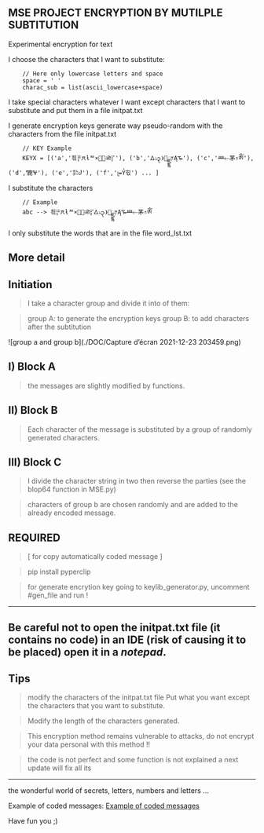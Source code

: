 MSE PROJECT 
ENCRYPTION BY MUTILPLE SUBTITUTION
---------------------------------------

Experimental encryption for text


I choose the characters that I want to substitute:

		// Here only lowercase letters and space
		space = ' '
		charac_sub = list(ascii_lowercase+space)


I take special characters whatever
I want except characters that I want to substitute and put them in a file initpat.txt


I generate encryption keys generate way
pseudo-random with the characters from the file initpat.txt

		// KEY Example
		KEYX = [('a','흮⡟𐠔ƚᅍ×〪㊳ऒ⡏'), ('b','𐊅⭏၃❩๩ྫྷ𐤌Ąᎏ'), ('c','ᚉ⟝茅⇑ༀ'), ('d','͊⿅𐐏'), ('e','㌓ⴛ'), ('f','ᥧ⇴Ỷ힋') ... ]


I substitute the characters

		// Example
		abc --> 흮⡟𐠔ƚᅍ×〪㊳ऒ⡏𐊅⭏၃❩๩ྫྷ𐤌Ąᎏᚉ⟝茅⇑ༀ


I only substitute the words that are in the file word_lst.txt


More detail
---------------------

Initiation
-------------------------------------
> I take a character group and divide it into of them:

> group A: to generate the encryption keys
> group B: to add characters after the subtitution

![group a and group b](./DOC/Capture d’écran 2021-12-23 203459.png)

I) Block A
-------------------------------------
> the messages are slightly modified by functions.


II) Block B
-------------------------------------
> Each character of the message is substituted by a group
> of randomly generated characters.


III) Block C
-------------------------------------
> I divide the character string in two then reverse the parties (see the blop64 function in MSE.py)

> characters of group b are chosen randomly and are added to the already encoded message.


REQUIRED 
-------------------------------------
> [ for copy automatically coded message ]

> pip install pyperclip

> for generate encrytion key going to keylib_generator.py, uncomment  #gen_file and run !

-------------------------------------


Be careful not to open the initpat.txt file (**it contains no code**) in an IDE (**risk of causing it to be placed**) open it in a ***notepad***.
-------------------------------------

Tips
---------------------------
> modify the characters of the initpat.txt file
> Put what you want except the characters
> that you want to substitute.

> Modify the length of the characters generated.

> This encryption method remains vulnerable
> to attacks, do not encrypt your data
> personal with this method !!

> the code is not perfect and some function
> is not explained a next update will fix all its

-----------------------------------

the wonderful world of secrets, letters,
numbers and letters ...

Example of coded messages: [Example of coded messages](https://solarissoftwarebulares.fun/)

Have fun you ;)



